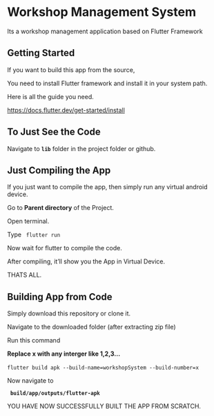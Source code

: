
<div class="stackedit__html"><h1 id="workshop-management-system">Workshop Management System</h1>
<p>Its a workshop management application based on Flutter Framework</p>
<h2 id="getting-started">Getting Started</h2>
<p>If you want to build this app from the source,</p>
<p>You need to install Flutter framework and install it in your system path.</p>
<p>Here is all the guide you need. <br></p>
<p><a href="https://docs.flutter.dev/get-started/install">https://docs.flutter.dev/get-started/install</a></p>
<h2 id="to-just-see-the-code">To Just See the Code</h2>
<p>Navigate to <code><strong>lib</strong></code> folder in the project folder or github.</p>
<h2 id="just-compiling-the-app">Just Compiling the App</h2>
<p>If you just want to compile the app, then simply run any virtual android device.</p>
<p>Go to <strong>Parent directory</strong> of the Project.</p>
<p>Open terminal.</p>
<p>Type <code> flutter run </code></p>
<p>Now wait for flutter to compile the code.</p>
<p>After compiling, it’ll show you the App in Virtual Device.</p>
<p>THATS ALL.</p>
<h2 id="building-app-from-code">Building App from Code</h2>
<p>Simply download this repository or clone it.</p>
<p>Navigate to the downloaded folder (after extracting zip file) <br></p>
<p>Run this command <br></p>
<p><strong>Replace x with any interger like 1,2,3…</strong> <br><br>
<code>flutter build apk --build-name=workshopSystem --build-number=x</code></p>
<p>Now navigate to <br></p>
<p><code> <strong>build/app/outputs/flutter-apk</strong> </code></p>
<p>YOU HAVE NOW SUCCESSFULLY BUILT THE APP FROM SCRATCH.</p>
</div>
</body>

</html>

